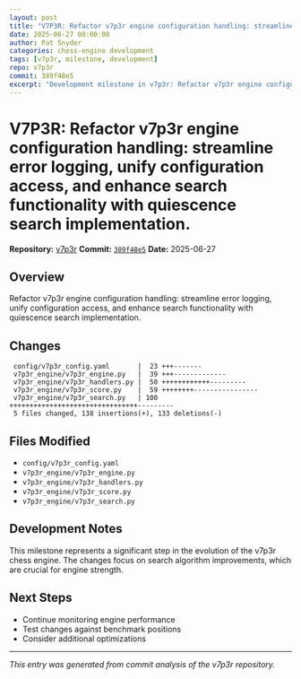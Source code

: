 ```yaml
---
layout: post
title: "V7P3R: Refactor v7p3r engine configuration handling: streamline error logging, unify configuration access, and enhance search functionality with quiescence search implementation."
date: 2025-06-27 00:00:00 
author: Pat Snyder
categories: chess-engine development
tags: [v7p3r, milestone, development]
repo: v7p3r
commit: 389f48e5
excerpt: "Development milestone in v7p3r: Refactor v7p3r engine configuration handling: streamline error logging, unify configuration access, and enhance search functionality with quiescence search implementation."
---
```


# V7P3R: Refactor v7p3r engine configuration handling: streamline error logging, unify configuration access, and enhance search functionality with quiescence search implementation.

**Repository:** [v7p3r](https://github.com/pssnyder/v7p3r)
**Commit:** [`389f48e5`](https://github.com/pssnyder/v7p3r/commit/389f48e5168783cf763491cdc85862fbbab2eb85)
**Date:** 2025-06-27

## Overview

Refactor v7p3r engine configuration handling: streamline error logging, unify configuration access, and enhance search functionality with quiescence search implementation.

## Changes

```
 config/v7p3r_config.yaml       |  23 +++-------
 v7p3r_engine/v7p3r_engine.py   |  39 +++-------------
 v7p3r_engine/v7p3r_handlers.py |  50 ++++++++++++---------
 v7p3r_engine/v7p3r_score.py    |  59 ++++++++----------------
 v7p3r_engine/v7p3r_search.py   | 100 ++++++++++++++++++++++++++++++++---------
 5 files changed, 138 insertions(+), 133 deletions(-)
```

## Files Modified

- `config/v7p3r_config.yaml`
- `v7p3r_engine/v7p3r_engine.py`
- `v7p3r_engine/v7p3r_handlers.py`
- `v7p3r_engine/v7p3r_score.py`
- `v7p3r_engine/v7p3r_search.py`

## Development Notes

This milestone represents a significant step in the evolution of the v7p3r chess engine. The changes focus on search algorithm improvements, which are crucial for engine strength.

## Next Steps

- Continue monitoring engine performance
- Test changes against benchmark positions
- Consider additional optimizations

---

*This entry was generated from commit analysis of the v7p3r repository.*
